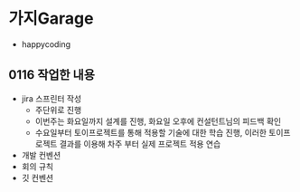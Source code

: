 # 가지Garage

- happycoding

## 0116 작업한 내용

- jira 스프린터 작성
  - 주단위로 진행
  - 이번주는 화요일까지 설계를 진행, 화요일 오후에 컨설턴트님의 피드백 확인
  - 수요일부터 토이프로젝트를 통해 적용할 기술에 대한 학습 진행, 이러한 토이프로젝트 결과를 이용해 차주 부터 실제 프로젝트 적용 연습
- 개발 컨벤션
- 회의 규칙
- 깃 컨벤션
